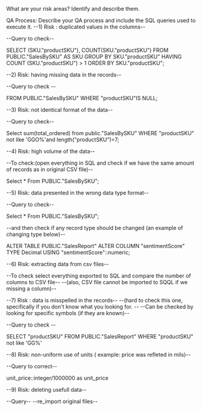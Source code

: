 What are your risk areas? Identify and describe them.



QA Process:
Describe your QA process and include the SQL queries used to execute it.
--1) Risk : duplicated values in the columns--

--Query to check--

SELECT (SKU."productSKU"), COUNT(SKU."productSKU")
FROM PUBLIC."SalesBySKU" AS SKU
GROUP BY SKU."productSKU"
HAVING COUNT (SKU."productSKU") > 1
ORDER BY SKU."productSKU";

--2) Risk: having missing data in the records--

--Query to check --

FROM PUBLIC."SalesBySKU"
WHERE "productSKU"IS NULL;

--3) Risk: not identical format of the data--

--Query to check--

Select sum(total_ordered)
from public."SalesBySKU"
WHERE "productSKU" not like 'GGO%'and length("productSKU")=7;

--4) Risk: high volume of the data--

--To check:(open everything in SQL and check if we have the same amount of records as in original CSV file)--

Select *
From PUBLIC."SalesBySKU";

--5) Risk: data presented in the wrong data type format--

--Query to check--

Select *
From PUBLIC."SalesBySKU";

--and then check if any record type should be changed (an example of changing type below)--

ALTER TABLE PUBLIC."SalesReport"
	ALTER COLUMN "sentimentScore" TYPE Decimal 
	USING "sentimentScore"::numeric;

--6) Risk: extracting data from csv files--

--To check select everything exported to SQL and compare the number of columns to CSV file--
--(also, CSV file cannot be imported to SQQL if we missing a column)--

--7) Risk : data is misspelled in the records--
--(hard to check this one, specifically if you don't know what you looking for. --
--Can be checked by looking for specific symbols (if they are known)--

--Query to check --

SELECT "productSKU"
FROM PUBLIC."SalesReport"
WHERE "productSKU" not like 'GG%'

--8) Risk: non-uniform use of units ( example: price was refleted in mils)--

--Query to correct--

unit_price::integer/1000000 as unit_price

--9) Risk: deleting usefull data--

--Query-- 
--re_import original files--

